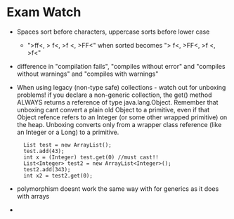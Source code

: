 Exam Watch
==========

* Spaces sort before characters, uppercase sorts before lower case
  + ">ff<, > f<, >f <, >FF<" when sorted becomes "> f<, >FF<, >f <, >f<"
* difference in "compilation fails", "compiles without error" and "compiles without warnings" and "compiles with warnings"
* When using legacy (non-type safe) collections - watch out for unboxing problems! if you declare a non-generic collection, the get() method ALWAYS returns a reference of type java.lang.Object. 
Remember that unboxing cant convert a plain old Object to a primitive, even if that Object refence refers to an Integer (or some other wrapped primitive) on the heap. 
Unboxing converts only from a wrapper class reference (like an Integer or a Long) to a primitive.


        List test = new ArrayList();
        test.add(43);
        int x = (Integer) test.get(0) //must cast!!
        List<Integer> test2 = new ArrayList<Integer>();
        test2.add(343);
        int x2 = test2.get(0);


* polymorphism doesnt work the same way with for generics as it does with arrays
* 
